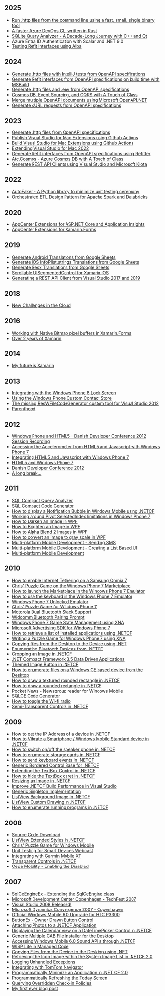 2025
----

*   [Run .http files from the command line using a fast, small, single binary tool](https://christianhelle.com/2025/06/http-file-runner-zig-tool.html)
*   [A faster Azure DevOps CLI written in Rust](https://christianhelle.com/2025/06/azure-devops-cli.html)
*   [SQLite Query Analyzer - A Decade-Long Journey with C++ and Qt](https://christianhelle.com/2025/05/sqlite-query-analyzer-revisited.html)
*   [Azure Entra ID Authentication with Scalar and .NET 9.0](https://christianhelle.com/2025/01/scalar-azure-authentication.html)
*   [Testing Refit interfaces using Alba](https://christianhelle.com/2025/01/testing-refit-interfaces-using-alba.html)

2024
----

*   [Generate .http files with IntelliJ tests from OpenAPI specifications](https://christianhelle.com/2024/12/generate-http-files-with-intellij-tests.html)
*   [Generate Refit interfaces from OpenAPI specifications on build time with MSBuild](https://christianhelle.com/2024/11/refitter-msbuild.html)
*   [Generate .http files and .env from OpenAPI specifications](https://christianhelle.com/2024/05/generate-http-file-env.html)
*   [Cosmos DB, Event Sourcing, and CQRS with A Touch of Class](https://christianhelle.com/2024/02/atc-cosmos-eventstore-cqrs.html)
*   [Merge multiple OpenAPI documents using Microsoft OpenAPI.NET](https://christianhelle.com/2024/02/merge-multiple-openapi-documents.html)
*   [Generate cURL requests from OpenAPI specifications](https://christianhelle.com/2024/01/curl-request-generator.html)

2023
----

*   [Generate .http files from OpenAPI specifications](https://christianhelle.com/2023/11/http-file-generator.html)
*   [Publish Visual Studio for Mac Extensions using Github Actions](https://christianhelle.com/2023/03/publish-vsmac-extensions-using-github-actions.html)
*   [Build Visual Studio for Mac Extensions using Github Actions](https://christianhelle.com/2023/03/build-vsmac-extensions-using-github-actions.html)
*   [Extending Visual Studio for Mac 2022](https://christianhelle.com/2023/03/extending-vsmac.html)
*   [Generate Refit interfaces from OpenAPI specifications using Refitter](https://christianhelle.com/2023/03/refitter.html)
*   [Atc.Cosmos - Azure Cosmos DB with A Touch of Class](https://christianhelle.com/2023/02/atc-cosmos.html)
*   [Generate REST API Clients using Visual Studio and Microsoft Kiota](https://christianhelle.com/2023/02/visual-studio-kiota.html)

2022
----

*   [AutoFaker - A Python library to minimize unit testing ceremony](https://christianhelle.com/2022/10/autofaker.html)
*   [Orchestrated ETL Design Pattern for Apache Spark and Databricks](https://christianhelle.com/2022/09/orchestrated-etl.html)

2020
----

*   [AppCenter Extensions for ASP.NET Core and Application Insights](https://christianhelle.com/2020/03/appcenter-extensions-for-aspnet-core.html)
*   [AppCenter Extensions for Xamarin.Forms](https://christianhelle.com/2020/02/appcenter-extensions-for-xamarinforms.html)

2019
----

*   [Generate Android Translations from Google Sheets](https://christianhelle.com/2019/06/generate-android-translations-from.html)
*   [Generate iOS InfoPlist.strings Translations from Google Sheets](https://christianhelle.com/2019/06/generate-ios-infopliststrings.html)
*   [Generate Resx Translations from Google Sheets](https://christianhelle.com/2019/06/generate-resx-translations-using-google.html)
*   [Scrollable UISegmentedControl for Xamarin.iOS](https://christianhelle.com/2019/06/scrollable-uisegmentedcontrol-for.html)
*   [Generating a REST API Client from Visual Studio 2017 and 2019](https://christianhelle.com/2019/05/generating-rest-api-client-from-visual.html)

2018
----

*   [New Challenges in the Cloud](https://christianhelle.com/2018/06/new-challenges-in-cloud.html)

2016
----

*   [Working with Native Bitmap pixel buffers in Xamarin.Forms](https://christianhelle.com/2016/08/working-with-native-bitmap-pixel.html)
*   [Over 2 years of Xamarin](https://christianhelle.com/2016/08/over-2-years-of-xamarin.html)

2014
----

*   [My future is Xamarin](https://christianhelle.com/2014/05/my-future-is-xamarin.html)

2013
----

*   [Integrating with the Windows Phone 8 Lock Screen](https://christianhelle.com/2013/05/integrating-with-windows-phone-8-lock.html)
*   [Using the Windows Phone Custom Contact Store](https://christianhelle.com/2013/04/using-windows-phone-custom-contact-store.html)
*   [The missing ResWFileCodeGenerator custom tool for Visual Studio 2012](https://christianhelle.com/2013/01/the-missing-reswfilecodegenerator.html)
*   [Parenthood](https://christianhelle.com/2013/01/parenthood.html)

2012
----

*   [Windows Phone and HTML5 - Danish Developer Conference 2012 Session Recording](https://christianhelle.com/2012/04/windows-phone-and-html5-danish.html)
*   [Accessing the Accelerometer from HTML5 and Javascript with Windows Phone 7](https://christianhelle.com/2012/03/accessing-accelerometer-from-html5-and.html)
*   [Integrating HTML5 and Javascript with Windows Phone 7](https://christianhelle.com/2012/03/integrating-html5-and-javascript-with.html)
*   [HTML5 and Windows Phone 7](https://christianhelle.com/2012/03/html5-and-windows-phone-7.html)
*   [Danish Developer Conference 2012](https://christianhelle.com/2012/02/danish-developer-conference-2012.html)
*   [A long break...](https://christianhelle.com/2012/02/long-break.html)

2011
----

*   [SQL Compact Query Analyzer](https://christianhelle.com/2011/06/sql-compact-query-analyzer.html)
*   [SQL Compact Code Generator](https://christianhelle.com/2011/03/sql-ce-code-generator.html)
*   [How to display a Notification Bubble in Windows Mobile using .NETCF](https://christianhelle.com/2011/02/how-to-display-notification-bubble-in.html)
*   [Working around Pivot SelectedIndex limitations in Windows Phone 7](https://christianhelle.com/2011/02/working-around-pivot-selectedindex.html)
*   [How to Darken an Image in WPF](https://christianhelle.com/2011/02/how-to-darken-image-in-wpf.html)
*   [How to Brighten an Image in WPF](https://christianhelle.com/2011/02/how-to-brighten-image-in-wpf.html)
*   [How to Alpha Blend 2 Images in WPF](https://christianhelle.com/2011/02/how-to-alpha-blend-2-images-in-wpf.html)
*   [How to convert an image to gray scale in WPF](https://christianhelle.com/2011/02/how-to-convert-image-to-gray-scale-in.html)
*   [Multi-platform Mobile Development - Sending SMS](https://christianhelle.com/2011/01/multi-platform-mobile-development-sending-sms.html)
*   [Multi-platform Mobile Development - Creating a List Based UI](https://christianhelle.com/2011/01/multi-platform-mobile-development-listviews.html)
*   [Multi-platform Mobile Development](https://christianhelle.com/2011/01/multi-platform-mobile-development.html)

2010
----

*   [How to enable Internet Tethering on a Samsung Omnia 7](https://christianhelle.com/2010/11/how-to-enable-internet-tethering-on.html)
*   [Chris' Puzzle Game on the Windows Phone 7 Marketplace](https://christianhelle.com/2010/11/chris-puzzle-game-on-windows-phone-7.html)
*   [How to launch the Marketplace in the Windows Phone 7 Emulator](https://christianhelle.com/2010/11/how-to-launch-marketplace-in-windows.html)
*   [How to use the keyboard in the Windows Phone 7 Emulator](https://christianhelle.com/2010/10/how-to-use-keyboard-in-windows-phone-7.html)
*   [Windows Phone 7 Unlocked Emulator](https://christianhelle.com/2010/10/windows-phone-7-unlocked-emulator.html)
*   [Chris' Puzzle Game for Windows Phone 7](https://christianhelle.com/2010/10/chris-puzzle-game-for-windows-phone-7.html)
*   [Motorola Dual Bluetooth Stack Support](https://christianhelle.com/2010/10/motorola-dual-bluetooth-stack-support.html)
*   [Widcomm Bluetooth Pairing Prompt](https://christianhelle.com/2010/10/widcomm-bluetooth-pairing-prompt.html)
*   [Windows Phone 7 Game State Management using XNA](https://christianhelle.com/2010/10/windows-phone-7-game-state-management.html)
*   [Microsoft Advertising SDK for Windows Phone 7](https://christianhelle.com/2010/10/microsoft-advertising-sdk-for-windows.html)
*   [How to retrieve a list of installed applications using .NETCF](https://christianhelle.com/2010/10/how-to-retrieve-list-of-installed.html)
*   [Writing a Puzzle Game for Windows Phone 7 using XNA](https://christianhelle.com/2010/09/writing-puzzle-game-for-windows-phone-7.html)
*   [Copying files from the Desktop to the Device using .NET](https://christianhelle.com/2010/08/copying-files-from-desktop-to-device.html)
*   [Enumerating Bluetooth Devices from .NETCF](https://christianhelle.com/2010/07/enumerating-bluetooth-devices-from.html)
*   [Cropping an Image in .NETCF](https://christianhelle.com/2010/07/cropping-image-in-netcf.html)
*   [.NET Compact Framework 3.5 Data Driven Applications](https://christianhelle.com/2010/07/net-compact-framework-35-data-driven.html)
*   [Themed Image Button in .NETCF](https://christianhelle.com/2010/05/themed-image-button-in-netcf.html)
*   [How to enumerate files on a Windows CE based device from the Desktop](https://christianhelle.com/2010/04/how-to-enumerate-files-on-windows-ce.html)
*   [How to draw a textured rounded rectangle in .NETCF](https://christianhelle.com/2010/01/how-to-draw-textured-rounded-rectangle.html)
*   [How to draw a rounded rectangle in .NETCF](https://christianhelle.com/2010/01/how-to-draw-rounded-rectangle-in-netcf.html)
*   [Pocket News - Newsgroup reader for Windows Mobile](https://christianhelle.com/2010/01/pocket-news-newsgroup-reader-for.html)
*   [SQLCE Code Generator](https://christianhelle.com/2010/01/sqlce-code-generator.html)
*   [How to toggle the Wi-fi radio](https://christianhelle.com/2010/01/how-to-toggle-wi-fi-radio.html)
*   [Semi-Transparent Controls in .NETCF](https://christianhelle.com/2010/01/semi-transparent-controls-in-netcf.html)

2009
----

*   [How to get the IP Address of a device in .NETCF](https://christianhelle.com/2009/12/how-to-get-ip-address-of-device-in.html)
*   [How to Vibrate a Smartphone / Windows Mobile Standard device in .NETCF](https://christianhelle.com/2009/12/how-to-vibrate-smartphone-windows.html)
*   [How to switch on/off the speaker phone in .NETCF](https://christianhelle.com/2009/12/how-to-switch-onoff-speaker-phone-in.html)
*   [How to enumerate storage cards in .NETCF](https://christianhelle.com/2009/12/how-to-enumerate-storage-cards-in-netcf.html)
*   [How to send keyboard events in .NETCF](https://christianhelle.com/2009/12/how-to-send-keyboard-events-in-netcf.html)
*   [Generic Bordered Control Base for .NETCF](https://christianhelle.com/2009/10/generic-bordered-control-base-for-netcf.html)
*   [Extending the TextBox Control in .NETCF](https://christianhelle.com/2009/10/extending-textbox-control-in-netcf.html)
*   [How to hide the TextBox caret in .NETCF](https://christianhelle.com/2009/10/how-to-hide-textbox-caret-in-netcf.html)
*   [Resizing an Image in .NETCF](https://christianhelle.com/2009/10/resizing-image-in-netcf.html)
*   [Improve .NETCF Build Performance in Visual Studio](https://christianhelle.com/2009/10/improve-netcf-build-performance-in.html)
*   [Generic Singleton Implementation](https://christianhelle.com/2009/10/generic-singleton-implementation.html)
*   [ListView Background Image in .NETCF](https://christianhelle.com/2009/10/listview-background-image.html)
*   [ListView Custom Drawing in .NETCF](https://christianhelle.com/2009/10/listview-custom-drawing-in-netcf.html)
*   [How to enumerate running programs in .NETCF](https://christianhelle.com/2009/09/how-to-enumerate-running-programs-in.html)

2008
----

*   [Source Code Download](https://christianhelle.com/2008/10/source-code-download.html)
*   [ListView Extended Styles in .NETCF](https://christianhelle.com/2008/10/listview-extended-styles-in-netcf.html)
*   [Chris' Puzzle Game for Windows Mobile](https://christianhelle.com/2008/04/chris-puzzle-game.html)
*   [Unit Testing for Smart Devices Webcast](https://christianhelle.com/2008/02/unit-testing-for-smart-devices-webcast.html)
*   [Integrating with Garmin Mobile XT](https://christianhelle.com/2008/02/integrating-with-garmin-mobile-xt.html)
*   [Transparent Controls in .NETCF](https://christianhelle.com/2008/01/transparent-controls-in-netcf.html)
*   [Cepa Mobility - Enabling the Disabled](https://christianhelle.com/2008/01/cepa-mobility-enabling-disabled.html)

2007
----

*   [SqlCeEngineEx - Extending the SqlCeEngine class](https://christianhelle.com/2007/12/sqlceengineex-extending-sqlceengine.html)
*   [Microsoft Development Center Copenhagen - TechFest 2007](https://christianhelle.com/2007/11/microsoft-development-center-copenhagen.html)
*   [Visual Studio 2008 Released!](https://christianhelle.com/2007/11/visual-studio-2008-released.html)
*   [Microsoft Dynamics Convergence 2007 - Copenhagen](https://christianhelle.com/2007/10/microsoft-dynamics-convergence-2007.html)
*   [Official Windows Mobile 6.0 Upgrade for HTC P3300](https://christianhelle.com/2007/10/official-windows-mobile-60-upgrade-for.html)
*   [ButtonEx - Owner Drawn Button Control](https://christianhelle.com/2007/09/buttonex-owner-drawn-button-control.html)
*   [Attaching Photos to a .NETCF Application](https://christianhelle.com/2007/09/attaching-photos-to-netcf-application.html)
*   [Displaying the Calendar view on a DateTimePicker Control in .NETCF](https://christianhelle.com/2007/07/displaying-calendar-view-on.html)
*   [Generic Multiple CAB File Installer for the Desktop](https://christianhelle.com/2007/07/generic-multiple-cab-file-installer-for.html)
*   [Accessing Windows Mobile 6.0 Sound API's through .NETCF](https://christianhelle.com/2007/07/accessing-windows-mobile-60-sound-apis.html)
*   [WISP Lite in Managed Code](https://christianhelle.com/2007/06/wisp-lite-in-managed-code.html)
*   [Copying Files from the Device to the Desktop using .NET](https://christianhelle.com/2007/06/copying-files-from-device-to-desktop.html)
*   [Retrieving the Icon Image within the System Image List in .NETCF 2.0](https://christianhelle.com/2007/06/retrieving-icon-image-within-system_295.html)
*   [Logging Unhandled Exceptions](https://christianhelle.com/2007/06/logging-unhandled-exceptions.html)
*   [Integrating with TomTom Navigator](https://christianhelle.com/2007/06/integrating-with-tomtom-navigator.html)
*   [Programmatically Minimize an Application in .NET CF 2.0](https://christianhelle.com/2007/06/programmatically-minimize-application.html)
*   [Programmatically Refreshing the Today Screen](https://christianhelle.com/2007/06/programmatically-refreshing-today.html)
*   [Querying Overridden Check-in Policies](https://christianhelle.com/2007/06/querying-overridden-check-in-policies.html)
*   [My first ever blog post](https://christianhelle.com/2007/06/my-first-ever-blog-post.html)
